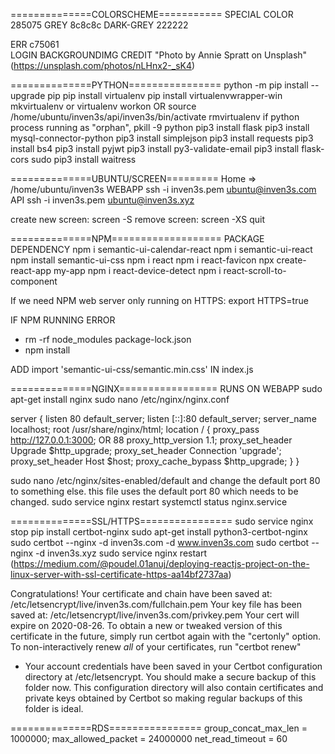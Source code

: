 ==============COLORSCHEME===========
SPECIAL COLOR 285075
GREY		8c8c8c
DARK-GREY	222222

ERR			c75061	
LOGIN BACKGROUNDIMG CREDIT "Photo by Annie Spratt on Unsplash" (https://unsplash.com/photos/nLHnx2-_sK4)

==============PYTHON================
python -m pip install --upgrade pip
pip install virtualenv
pip install virtualenvwrapper-win
mkvirtualenv <projectname> or virtualenv <projectname>
workon <projectname> OR source /home/ubuntu/inven3s/api/inven3s/bin/activate
rmvirtualenv <projectname>
if python process running as "orphan", pkill -9 python
pip3 install flask
pip3 install mysql-connector-python
pip3 install simplejson
pip3 install requests
pip3 install bs4
pip3 install pyjwt
pip3 install py3-validate-email
pip3 install flask-cors
sudo pip3 install waitress

==============UBUNTU/SCREEN=========
Home => /home/ubuntu/inven3s
WEBAPP 	ssh -i inven3s.pem ubuntu@inven3s.com
API 	ssh -i inven3s.pem ubuntu@inven3s.xyz

create new screen: screen -S <screenname>
remove screen: screen -XS <screennumber> quit

==============NPM===================
PACKAGE DEPENDENCY
npm i semantic-ui-calendar-react
npm i semantic-ui-react
npm install semantic-ui-css
npm i react
npm i react-favicon
npx create-react-app my-app
npm i react-device-detect
npm i react-scroll-to-component

If we need NPM web server only running on HTTPS:
export HTTPS=true

IF NPM RUNNING ERROR
- rm -rf node_modules package-lock.json
- npm install

ADD import 'semantic-ui-css/semantic.min.css' IN index.js


==============NGINX=================
RUNS ON WEBAPP
sudo apt-get install nginx
sudo nano /etc/nginx/nginx.conf

server {
   listen         80 default_server;
   listen         [::]:80 default_server;
   server_name    localhost;
   root           /usr/share/nginx/html;
   location / {
       proxy_pass http://127.0.0.1:3000; OR 88
       proxy_http_version 1.1;
       proxy_set_header Upgrade $http_upgrade;
       proxy_set_header Connection 'upgrade';
       proxy_set_header Host $host;
       proxy_cache_bypass $http_upgrade;
   }
}

sudo nano /etc/nginx/sites-enabled/default and change the default port 80 to something else. this file uses the default port 80 which needs to be changed. 
sudo service nginx restart
systemctl status nginx.service 

==============SSL/HTTPS================
sudo service nginx stop
pip install certbot-nginx
sudo apt-get install python3-certbot-nginx
sudo certbot --nginx -d inven3s.com -d www.inven3s.com
sudo certbot --nginx -d inven3s.xyz
sudo service nginx restart
(https://medium.com/@poudel.01anuj/deploying-reactjs-project-on-the-linux-server-with-ssl-certificate-https-aa14bf2737aa)

 Congratulations! Your certificate and chain have been saved at:
   /etc/letsencrypt/live/inven3s.com/fullchain.pem
   Your key file has been saved at:
   /etc/letsencrypt/live/inven3s.com/privkey.pem
   Your cert will expire on 2020-08-26. To obtain a new or tweaked
   version of this certificate in the future, simply run certbot again
   with the "certonly" option. To non-interactively renew *all* of
   your certificates, run "certbot renew"
 - Your account credentials have been saved in your Certbot
   configuration directory at /etc/letsencrypt. You should make a
   secure backup of this folder now. This configuration directory will
   also contain certificates and private keys obtained by Certbot so
   making regular backups of this folder is ideal.


  ==============RDS================
  group_concat_max_len = 1000000;
  max_allowed_packet = 24000000
  net_read_timeout = 60